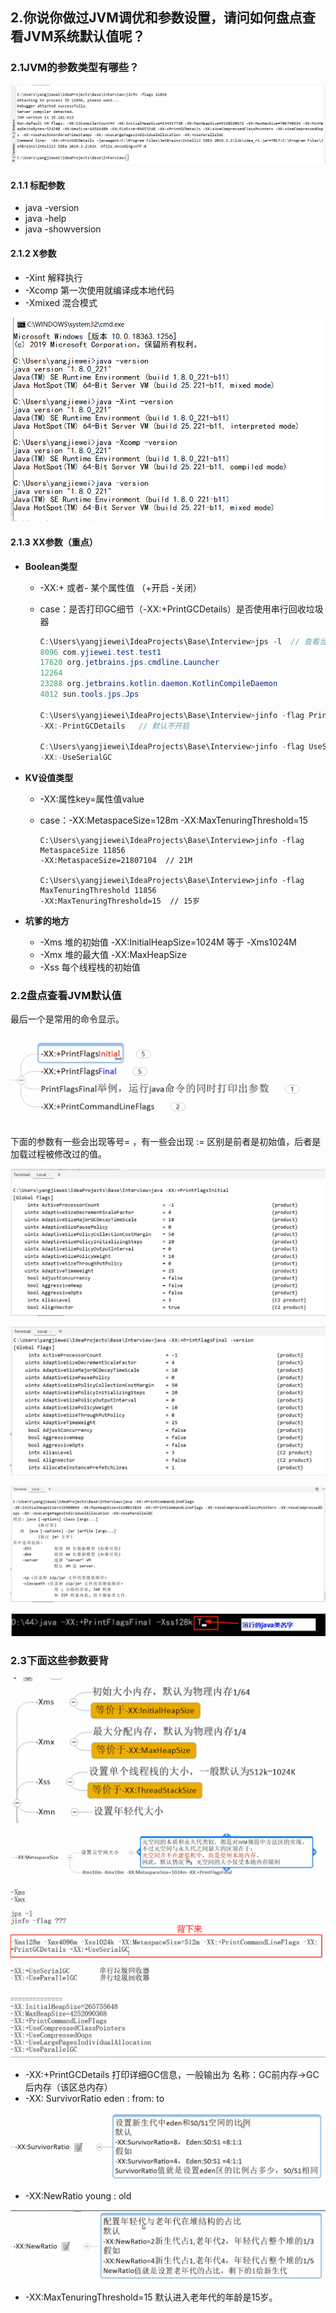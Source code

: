 ## 2.你说你做过JVM调优和参数设置，请问如何盘点查看JVM系统默认值呢？

### 2.1JVM的参数类型有哪些？

![image-20201217163310643](2.你说你做过JVM调优和参数设置，请问如何盘点查看JVM系统默认值呢？.assets/image-20201217163310643.png)

#### 2.1.1 标配参数

- java -version
- java -help
- java -showversion

#### 2.1.2 X参数

- -Xint   解释执行
- -Xcomp  第一次使用就编译成本地代码
- -Xmixed  混合模式

![image-20201217155259063](2.你说你做过JVM调优和参数设置，请问如何盘点查看JVM系统默认值呢？.assets/image-20201217155259063.png)

#### 2.1.3 XX参数（重点）

- **Boolean类型**

  - -XX:+ 或者- 某个属性值  （+开启   -关闭）

  - case：是否打印GC细节（-XX:+PrintGCDetails）是否使用串行回收垃圾器

    ```java
    C:\Users\yangjiewei\IdeaProjects\Base\Interview>jps -l  // 查看当前运行线程
    8096 com.yjiewei.test.test1
    17620 org.jetbrains.jps.cmdline.Launcher
    12264
    23288 org.jetbrains.kotlin.daemon.KotlinCompileDaemon
    4012 sun.tools.jps.Jps
    
    C:\Users\yangjiewei\IdeaProjects\Base\Interview>jinfo -flag PrintGCDetails 8096
    -XX:-PrintGCDetails   // 默认不开启
        
    C:\Users\yangjiewei\IdeaProjects\Base\Interview>jinfo -flag UseSerialGC 11856
    -XX:-UseSerialGC
    ```

- **KV设值类型**

  - -XX:属性key=属性值value

  - case：-XX:MetaspaceSize=128m    -XX:MaxTenuringThreshold=15

    ```
    C:\Users\yangjiewei\IdeaProjects\Base\Interview>jinfo -flag MetaspaceSize 11856
    -XX:MetaspaceSize=21807104  // 21M
    
    C:\Users\yangjiewei\IdeaProjects\Base\Interview>jinfo -flag MaxTenuringThreshold 11856
    -XX:MaxTenuringThreshold=15  // 15岁
    ```

- **坑爹的地方**

  - -Xms  堆的初始值   -XX:InitialHeapSize=1024M   等于  -Xms1024M
  - -Xmx  堆的最大值  -XX:MaxHeapSize
  - -Xss  每个线程栈的初始值

### 2.2盘点查看JVM默认值

最后一个是常用的命令显示。

![image-20201217164145179](2.你说你做过JVM调优和参数设置，请问如何盘点查看JVM系统默认值呢？.assets/image-20201217164145179.png)

下面的参数有一些会出现等号= ，有一些会出现 := 区别是前者是初始值，后者是加载过程被修改过的值。

![image-20201217164707354](2.你说你做过JVM调优和参数设置，请问如何盘点查看JVM系统默认值呢？.assets/image-20201217164707354.png)

![image-20201217164947304](2.你说你做过JVM调优和参数设置，请问如何盘点查看JVM系统默认值呢？.assets/image-20201217164947304.png)

![image-20201217170059454](2.你说你做过JVM调优和参数设置，请问如何盘点查看JVM系统默认值呢？.assets/image-20201217170059454.png)

![image-20201217170714183](2.你说你做过JVM调优和参数设置，请问如何盘点查看JVM系统默认值呢？.assets/image-20201217170714183.png)

### 2.3下面这些参数要背

![image-20201217192931701](2.你说你做过JVM调优和参数设置，请问如何盘点查看JVM系统默认值呢？.assets/image-20201217192931701.png)

![image-20201221205403958](2.你说你做过JVM调优和参数设置，请问如何盘点查看JVM系统默认值呢？.assets/image-20201221205403958.png)

![image-20201217193730004](2.你说你做过JVM调优和参数设置，请问如何盘点查看JVM系统默认值呢？.assets/image-20201217193730004.png)



- -XX:+PrintGCDetails  打印详细GC信息，一般输出为 名称：GC前内存->GC后内存（该区总内存）
- -XX: SurvivorRatio     eden : from: to

![image-20201221211545223](2.你说你做过JVM调优和参数设置，请问如何盘点查看JVM系统默认值呢？.assets/image-20201221211545223.png)

- -XX:NewRatio  young : old

![image-20201221212316680](2.你说你做过JVM调优和参数设置，请问如何盘点查看JVM系统默认值呢？.assets/image-20201221212316680.png)

- -XX:MaxTenuringThreshold=15   默认进入老年代的年龄是15岁。